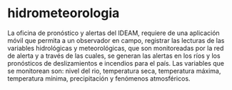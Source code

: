 # hidrometeorologia
La oficina de pronóstico y alertas del IDEAM, requiere de una aplicación móvil que permita a un observador en campo, registrar las lecturas de las variables hidrológicas y meteorológicas, que son monitoreadas por la red de alerta y a través de las cuales, se generan las alertas en los ríos y los pronósticos de deslizamientos e incendios para el país.   Las variables que se monitorean son: nivel del rio, temperatura seca, temperatura máxima, temperatura mínima, precipitación y fenómenos atmosféricos.
